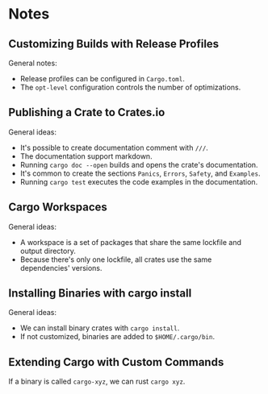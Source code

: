 # Notes

## Customizing Builds with Release Profiles

General notes:

- Release profiles can be configured in `Cargo.toml`.
- The `opt-level` configuration controls the number of optimizations.

## Publishing a Crate to Crates.io

General ideas:

- It's possible to create documentation comment with `///`.
- The documentation support markdown.
- Running `cargo doc --open` builds and opens the crate's documentation.
- It's common to create the sections `Panics`, `Errors`, `Safety`, and
  `Examples`.
- Running `cargo test` executes the code examples in the documentation.

## Cargo Workspaces

General ideas:

- A workspace is a set of packages that share the same lockfile and output
  directory.
- Because there's only one lockfile, all crates use the same dependencies'
  versions.

## Installing Binaries with cargo install

General ideas:

- We can install binary crates with `cargo install`.
- If not customized, binaries are added to `$HOME/.cargo/bin`.

## Extending Cargo with Custom Commands

If a binary is called `cargo-xyz`, we can rust `cargo xyz`.